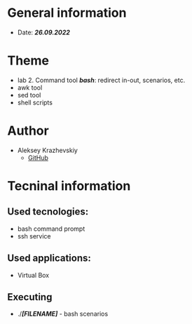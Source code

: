 # General information

  - Date: ***26.09.2022***

# Theme

  - lab 2. Command tool ***bash***: redirect in-out, scenarios, etc.
  - awk tool
  - sed tool
  - shell scripts
  
 # Author
  
  - Aleksey Krazhevskiy
    - [GitHub](https://github.com/alekseykrazhev)<br>
  
 # Tecninal information
 
 ## Used tecnologies:
  
  - bash command prompt
  - ssh service
  
 ## Used applications:
 
  - Virtual Box
  
 ## Executing
  
  - ./***[FILENAME]*** - bash scenarios
 
